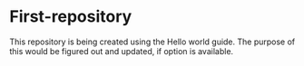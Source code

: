 # First-repository
This repository is being created using the Hello world guide. The purpose of this would be figured out and updated, if option is available.
